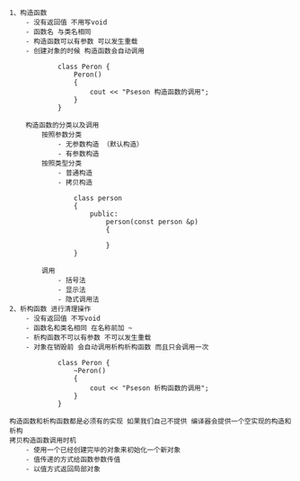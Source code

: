 	1、构造函数
		- 没有返回值 不用写void
		- 函数名 与类名相同
		- 构造函数可以有参数 可以发生重载
		- 创建对象的时候 构造函数会自动调用
```
			class Peron {
				Peron()
				{
					cout << "Pseson 构造函数的调用";
				}
			}
```
		构造函数的分类以及调用
			按照参数分类
				- 无参数构造 （默认构造）
				- 有参数构造
			按照类型分类
				- 普通构造
				- 拷贝构造
```
				class person
				{
					public:
						person(const person &p)
						{
							
						}
				}
```
			调用
				- 括号法
				- 显示法
				- 隐式调用法
	2、析构函数 进行清理操作
		- 没有返回值 不写void
		- 函数名和类名相同 在名称前加 ~
		- 析构函数不可以有参数 不可以发生重载
		- 对象在销毁前 会自动调用析构析构函数 而且只会调用一次
```
			class Peron {
				~Peron()
				{
					cout << "Pseson 析构函数的调用";
				}
			}
```
	构造函数和析构函数都是必须有的实现 如果我们自己不提供 编译器会提供一个空实现的构造和析构
	拷贝构造函数调用时机
		- 使用一个已经创建完毕的对象来初始化一个新对象
		- 值传递的方式给函数参数传值
		- 以值方式返回局部对象
